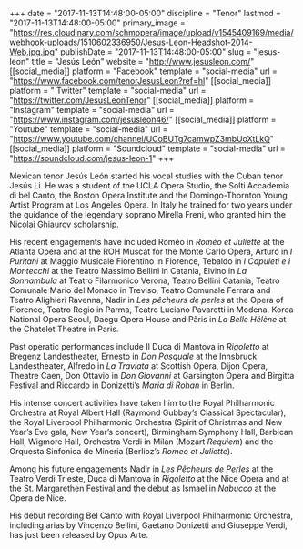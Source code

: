 +++
date = "2017-11-13T14:48:00-05:00"
discipline = "Tenor"
lastmod = "2017-11-13T14:48:00-05:00"
primary_image = "https://res.cloudinary.com/schmopera/image/upload/v1545409169/media/webhook-uploads/1510602336950/Jesus-Leon-Headshot-2014-Web.jpg.jpg"
publishDate = "2017-11-13T14:48:00-05:00"
slug = "jesus-leon"
title = "Jesús León"
website = "http://www.jesusleon.com/"
[[social_media]]
platform = "Facebook"
template = "social-media"
url = "https://www.facebook.com/tenorJesusLeon?ref=hl"
[[social_media]]
platform = " Twitter"
template = "social-media"
url = "https://twitter.com/JesusLeonTenor"
[[social_media]]
platform = "Instagram"
template = "social-media"
url = "https://www.instagram.com/jesusleon46/"
[[social_media]]
platform = "Youtube"
template = "social-media"
url = "https://www.youtube.com/channel/UCoBUTg7camwpZ3mbUoXtLkQ"
[[social_media]]
platform = "Soundcloud"
template = "social-media"
url = "https://soundcloud.com/jesus-leon-1"
+++

Mexican tenor Jesús León started his vocal studies with the Cuban tenor Jesús Li. He was a student of the UCLA Opera Studio, the Solti Accademia di bel Canto, the Boston Opera Institute and the Domingo-Thornton Young Artist Program at Los Angeles Opera. In Italy he trained for two years under the guidance of the legendary soprano Mirella Freni, who granted him the Nicolai Ghiaurov scholarship.

His recent engagements have included Roméo in *Roméo et Juliette* at the Atlanta Opera and at the ROH Muscat for the Monte Carlo Opera, Arturo in *I Puritani* at Maggio Musicale Fiorentino in Florence, Tebaldo in *I Capuleti e i Montecchi* at the Teatro Massimo Bellini in Catania, Elvino in *La Sonnambula* at Teatro Filarmonico Verona, Teatro Bellini Catania, Teatro Comunale Mario del Monaco in Treviso, Teatro Comunale Ferrara and Teatro Alighieri Ravenna, Nadir in *Les pêcheurs de perles* at the Opera of Florence, Teatro Regio in Parma, Teatro Luciano Pavarotti in Modena, Korea National Opera Seoul, Daegu Opera House and Pâris in *La Belle Hélène* at the Chatelet Theatre in Paris.

Past operatic performances include Il Duca di Mantova in *Rigoletto* at Bregenz Landestheater, Ernesto in *Don Pasquale* at the Innsbruck Landestheater, Alfredo in *La Traviata* at Scottish Opera, Dijon Opera, Theatre Caen, Don Ottavio in *Don Giovanni* at Garsington Opera and Birgitta Festival and Riccardo in Donizetti’s *Maria di Rohan* in Berlin.

His intense concert activities have taken him to the Royal Philharmonic Orchestra at Royal Albert Hall (Raymond Gubbay’s Classical Spectacular), the Royal Liverpool Philharmonic Orchestra (Spirit of Christmas and New Year’s Eve gala, New Year’s concert), Birmingham Symphony Hall, Barbican Hall, Wigmore Hall, Orchestra Verdi in Milan (Mozart *Requiem*) and the Orquesta Sinfonica de Mineria (Berlioz’s *Romeo et Juliette*).

Among his future engagements Nadir in *Les Pêcheurs de Perles* at the Teatro Verdi Trieste, Duca di Mantova in *Rigoletto* at the Nice Opera and at the St. Margarethen Festival and the debut as Ismael in *Nabucco* at the Opera de Nice.

His debut recording Bel Canto with Royal Liverpool Philharmonic Orchestra, including arias by Vincenzo Bellini, Gaetano Donizetti and Giuseppe Verdi, has just been released by Opus Arte.
